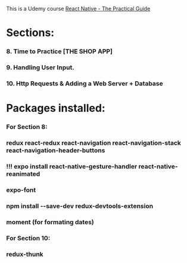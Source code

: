 This is a Udemy course
[React Native - The Practical Guide](https://www.udemy.com/react-native-the-practical-guide/)

# Sections:
### 8. Time to Practice [THE SHOP APP]
### 9. Handling User Input.
### 10. Http Requests & Adding a Web Server + Database


# Packages installed:
### For Section 8:
### redux react-redux react-navigation react-navigation-stack react-navigation-header-buttons
### !!! expo install react-native-gesture-handler react-native-reanimated
### expo-font
### npm install --save-dev redux-devtools-extension 
### moment (for formating dates)

### For Section 10:
### redux-thunk